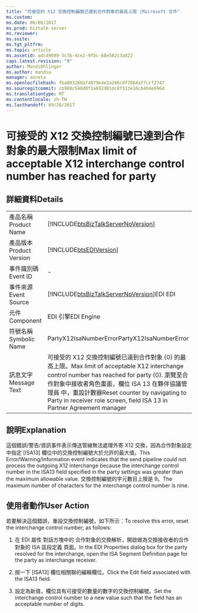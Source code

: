 ```yaml
---
title: "可接受的 X12 交換控制編號已達到合作對象的最高上限 |Microsoft 文件"
ms.custom: 
ms.date: 06/08/2017
ms.prod: biztalk-server
ms.reviewer: 
ms.suite: 
ms.tgt_pltfrm: 
ms.topic: article
ms.assetid: adc49089-3c7b-4ce2-9fbc-68e582c3a822
caps.latest.revision: "9"
author: MandiOhlinger
ms.author: mandia
manager: anneta
ms.openlocfilehash: fba803260af4879e4e2a286c0f7864af7ccf2747
ms.sourcegitcommit: cb908c540d8f1a692d01dc8f313e16cb4b4e696d
ms.translationtype: MT
ms.contentlocale: zh-TW
ms.lasthandoff: 09/20/2017
---
```

# <a name="max-limit-of-acceptable-x12-interchange-control-number-has-reached-for-party"></a><span data-ttu-id="c52a7-102">可接受的 X12 交換控制編號已達到合作對象的最大限制</span><span class="sxs-lookup"><span data-stu-id="c52a7-102">Max limit of acceptable X12 interchange control number has reached for party</span></span>
## <a name="details"></a><span data-ttu-id="c52a7-103">詳細資料</span><span class="sxs-lookup"><span data-stu-id="c52a7-103">Details</span></span>  
  
|||  
|-|-|  
|<span data-ttu-id="c52a7-104">產品名稱</span><span class="sxs-lookup"><span data-stu-id="c52a7-104">Product Name</span></span>|[!INCLUDE[btsBizTalkServerNoVersion](../includes/btsbiztalkservernoversion-md.md)]|  
|<span data-ttu-id="c52a7-105">產品版本</span><span class="sxs-lookup"><span data-stu-id="c52a7-105">Product Version</span></span>|[!INCLUDE[btsEDIVersion](../includes/btsediversion-md.md)]|  
|<span data-ttu-id="c52a7-106">事件識別碼</span><span class="sxs-lookup"><span data-stu-id="c52a7-106">Event ID</span></span>|-|  
|<span data-ttu-id="c52a7-107">事件來源</span><span class="sxs-lookup"><span data-stu-id="c52a7-107">Event Source</span></span>|[!INCLUDE[btsBizTalkServerNoVersion](../includes/btsbiztalkservernoversion-md.md)]<span data-ttu-id="c52a7-108">EDI</span><span class="sxs-lookup"><span data-stu-id="c52a7-108"> EDI</span></span>|  
|<span data-ttu-id="c52a7-109">元件</span><span class="sxs-lookup"><span data-stu-id="c52a7-109">Component</span></span>|<span data-ttu-id="c52a7-110">EDI 引擎</span><span class="sxs-lookup"><span data-stu-id="c52a7-110">EDI Engine</span></span>|  
|<span data-ttu-id="c52a7-111">符號名稱</span><span class="sxs-lookup"><span data-stu-id="c52a7-111">Symbolic Name</span></span>|<span data-ttu-id="c52a7-112">PartyX12IsaNumberError</span><span class="sxs-lookup"><span data-stu-id="c52a7-112">PartyX12IsaNumberError</span></span>|  
|<span data-ttu-id="c52a7-113">訊息文字</span><span class="sxs-lookup"><span data-stu-id="c52a7-113">Message Text</span></span>|<span data-ttu-id="c52a7-114">可接受的 X12 交換控制編號已達到合作對象 {0} 的最高上限。</span><span class="sxs-lookup"><span data-stu-id="c52a7-114">Max limit of acceptable X12 interchange control number has reached for party {0}.</span></span> <span data-ttu-id="c52a7-115">瀏覽至合作對象中接收者角色畫面，欄位 ISA 13 在夥伴協議管理員 中，重設計數器</span><span class="sxs-lookup"><span data-stu-id="c52a7-115">Reset counter by navigating to Party in receiver role screen, field ISA 13 in Partner Agreement manager</span></span>|  
  
## <a name="explanation"></a><span data-ttu-id="c52a7-116">說明</span><span class="sxs-lookup"><span data-stu-id="c52a7-116">Explanation</span></span>  
 <span data-ttu-id="c52a7-117">這個錯誤/警告/資訊事件表示傳送管線無法處理外寄 X12 交換，因為合作對象設定中指定 [ISA13] 欄位中的交換控制編號大於允許的最大值。</span><span class="sxs-lookup"><span data-stu-id="c52a7-117">This Error/Warning/Information event indicates that the send pipeline could not process the outgoing X12 interchange because the interchange control number in the ISA13 field specified in the party settings was greater than the maximum allowable value.</span></span> <span data-ttu-id="c52a7-118">交換控制編號的字元數目上限是 9。</span><span class="sxs-lookup"><span data-stu-id="c52a7-118">The maximum number of characters for the interchange control number is nine.</span></span>  
  
## <a name="user-action"></a><span data-ttu-id="c52a7-119">使用者動作</span><span class="sxs-lookup"><span data-stu-id="c52a7-119">User Action</span></span>  
 <span data-ttu-id="c52a7-120">若要解決這個錯誤，重設交換控制編號，如下所示：</span><span class="sxs-lookup"><span data-stu-id="c52a7-120">To resolve this error, reset the interchange control number, as follows:</span></span>  
  
1.  <span data-ttu-id="c52a7-121">在 EDI 屬性 對話方塊中的 合作對象的交換解析，開啟做為交換接收者的合作對象的 ISA 區段定義 頁面。</span><span class="sxs-lookup"><span data-stu-id="c52a7-121">In the EDI Properties dialog box for the party resolved for the interchange, open the ISA Segment Definition page for the party as interchange receiver.</span></span>  
  
2.  <span data-ttu-id="c52a7-122">按一下 [ISA13] 欄位相關聯的編輯欄位。</span><span class="sxs-lookup"><span data-stu-id="c52a7-122">Click the Edit field associated with the ISA13 field.</span></span>  
  
3.  <span data-ttu-id="c52a7-123">設定為新值，欄位具有可接受的數量的數字的交換控制編號。</span><span class="sxs-lookup"><span data-stu-id="c52a7-123">Set the interchange control number to a new value such that the field has an acceptable number of digits.</span></span>